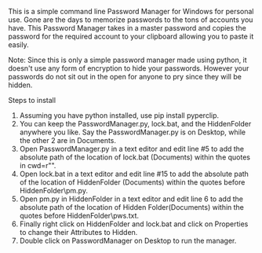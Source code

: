 This is a simple command line Password Manager for Windows for personal use. Gone are the days to memorize passwords to the tons of accounts you have.
This Password Manager takes in a master password and copies the password for the required account to your clipboard allowing you to paste it easily.

Note: Since this is only a simple password manager made using python, it doesn't use any form of encryption to hide your passwords. However your passwords do not sit out in the open for anyone to pry since they will be hidden.

Steps to install

1. Assuming you have python installed, use pip install pyperclip.
2. You can keep the PasswordManager.py, lock.bat, and the HiddenFolder anywhere you like. Say the PasswordManager.py is on Desktop, while the other 2 are in Documents.
3. Open PasswordManager.py in a text editor and edit line #5 to add the absolute path of the location of lock.bat (Documents) within the quotes in cwd=r"".
4. Open lock.bat in a text editor and edit line #15 to add the absolute path of the location of HiddenFolder (Documents) within the quotes before HiddenFolder\pm.py.
5. Open pm.py in HiddenFolder in a text editor and edit line 6 to add the absolute path of the location of Hidden Folder(Documents) within the quotes before HiddenFolder\pws.txt.
6. Finally right click on HiddenFolder and lock.bat and click on Properties to change their Attributes to Hidden.
7. Double click on PasswordManager on Desktop to run the manager.
